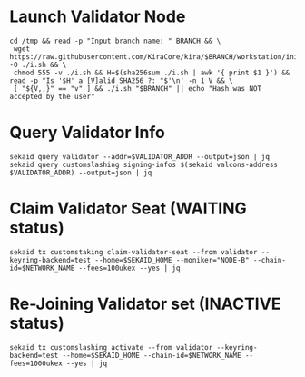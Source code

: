 # Launch Validator Node

```
cd /tmp && read -p "Input branch name: " BRANCH && \
 wget https://raw.githubusercontent.com/KiraCore/kira/$BRANCH/workstation/init.sh -O ./i.sh && \
 chmod 555 -v ./i.sh && H=$(sha256sum ./i.sh | awk '{ print $1 }') && read -p "Is '$H' a [V]alid SHA256 ?: "$'\n' -n 1 V && \
 [ "${V,,}" == "v" ] && ./i.sh "$BRANCH" || echo "Hash was NOT accepted by the user"
```


# Query Validator Info

```
sekaid query validator --addr=$VALIDATOR_ADDR --output=json | jq
sekaid query customslashing signing-infos $(sekaid valcons-address $VALIDATOR_ADDR) --output=json | jq
```

# Claim Validator Seat (WAITING status)

```
sekaid tx customstaking claim-validator-seat --from validator --keyring-backend=test --home=$SEKAID_HOME --moniker="NODE-B" --chain-id=$NETWORK_NAME --fees=100ukex --yes | jq
```

# Re-Joining Validator set (INACTIVE status)

```
sekaid tx customslashing activate --from validator --keyring-backend=test --home=$SEKAID_HOME --chain-id=$NETWORK_NAME --fees=1000ukex --yes | jq
```




